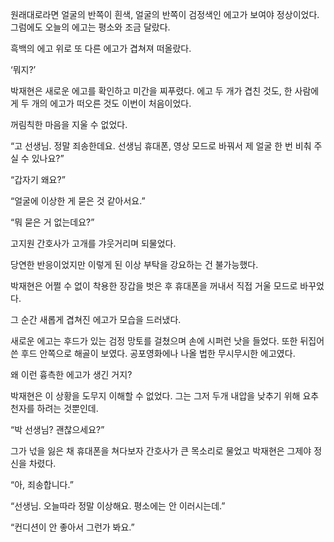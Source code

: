 원래대로라면 얼굴의 반쪽이 흰색, 얼굴의 반쪽이 검정색인 에고가 보여야 정상이었다. 그럼에도 오늘의 에고는 평소와 조금 달랐다.

흑백의 에고 위로 또 다른 에고가 겹쳐져 떠올랐다.

‘뭐지?’

박재현은 새로운 에고를 확인하고 미간을 찌푸렸다. 에고 두 개가 겹친 것도, 한 사람에게 두 개의 에고가 떠오른 것도 이번이 처음이었다.

꺼림칙한 마음을 지울 수 없었다.

“고 선생님. 정말 죄송한데요. 선생님 휴대폰, 영상 모드로 바꿔서 제 얼굴 한 번 비춰 주실 수 있나요?”

“갑자기 왜요?”

“얼굴에 이상한 게 묻은 것 같아서요.”

“뭐 묻은 거 없는데요?”

고지원 간호사가 고개를 갸웃거리며 되물었다.

당연한 반응이었지만 이렇게 된 이상 부탁을 강요하는 건 불가능했다.

박재현은 어쩔 수 없이 착용한 장갑을 벗은 후 휴대폰을 꺼내서 직접 거울 모드로 바꾸었다.

그 순간 새롭게 겹쳐진 에고가 모습을 드러냈다.

새로운 에고는 후드가 있는 검정 망토를 걸쳤으며 손에 시퍼런 낫을 들었다. 또한 뒤집어쓴 후드 안쪽으로 해골이 보였다. 공포영화에나 나올 법한 무시무시한 에고였다.

왜 이런 흉측한 에고가 생긴 거지?

박재현은 이 상황을 도무지 이해할 수 없었다. 그는 그저 두개 내압을 낮추기 위해 요추천자를 하려는 것뿐인데.

“박 선생님? 괜찮으세요?”

그가 넋을 잃은 채 휴대폰을 쳐다보자 간호사가 큰 목소리로 물었고 박재현은 그제야 정신을 차렸다.

“아, 죄송합니다.”

“선생님. 오늘따라 정말 이상해요. 평소에는 안 이러시는데.”

“컨디션이 안 좋아서 그런가 봐요.”